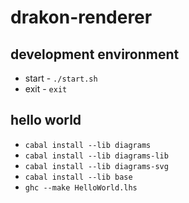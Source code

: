 # drakon-renderer

## development environment

* start - `./start.sh`
* exit - `exit`

## hello world

* `cabal install --lib diagrams`
* `cabal install --lib diagrams-lib`
* `cabal install --lib diagrams-svg`
* `cabal install --lib base`
* `ghc --make HelloWorld.lhs`